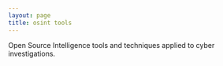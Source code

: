 ```yaml
---
layout: page
title: osint tools
---
```


Open Source Intelligence tools and techniques applied to cyber investigations.
